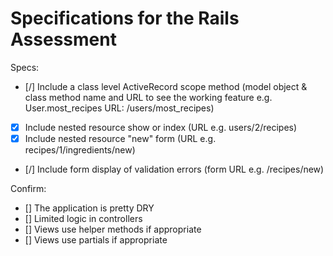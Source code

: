 # Specifications for the Rails Assessment

Specs:
<!-- - [x] Using Ruby on Rails for the project -->
<!-- - [x] Include at least one has_many relationship (x has_many y; e.g. User has_many Recipes)  -->
<!-- - [x] Include at least one belongs_to relationship (x belongs_to y; e.g. Post belongs_to User)
- [x] Include at least two has_many through relationships (x has_many y through z; e.g. Recipe has_many Items through Ingredients) -->
<!-- - [x] Include at least one many-to-many relationship (x has_many y through z, y has_many x through z; e.g. Recipe has_many Items through Ingredients, Item has_many Recipes through Ingredients)
- [x] The "through" part of the has_many through includes at least one user submittable attribute, that is to say, some attribute other than its foreign keys that can be submitted by the app's user (attribute_name e.g. ingredients.quantity)
- [x] Include reasonable validations for simple model objects (list of model objects with validations e.g. User, Recipe, Ingredient, Item) -->
- [/] Include a class level ActiveRecord scope method (model object & class method name and URL to see the working feature e.g. User.most_recipes URL: /users/most_recipes)
<!-- - [x] Include signup (how e.g. Devise)
- [x] Include login (how e.g. Devise)
- [x] Include logout (how e.g. Devise) -->
<!-- - [x] Include third party signup/login (how e.g. Devise/OmniAuth) -->
- [x] Include nested resource show or index (URL e.g. users/2/recipes)
- [x] Include nested resource "new" form (URL e.g. recipes/1/ingredients/new)
- [/] Include form display of validation errors (form URL e.g. /recipes/new)



Confirm:
- [] The application is pretty DRY
- [] Limited logic in controllers
- [] Views use helper methods if appropriate
- [] Views use partials if appropriate